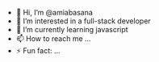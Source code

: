- 👋 Hi, I’m @amiabasana
- 👀 I’m interested in a full-stack developer
- 🌱 I’m currently learning javascript
- 📫 How to reach me ...
- ⚡ Fun fact: ...

<!---
amiabasana/amiabasana is a ✨ special ✨ repository because its `README.md` (this file) appears on your GitHub profile.
You can click the Preview link to take a look at your changes.
--->

